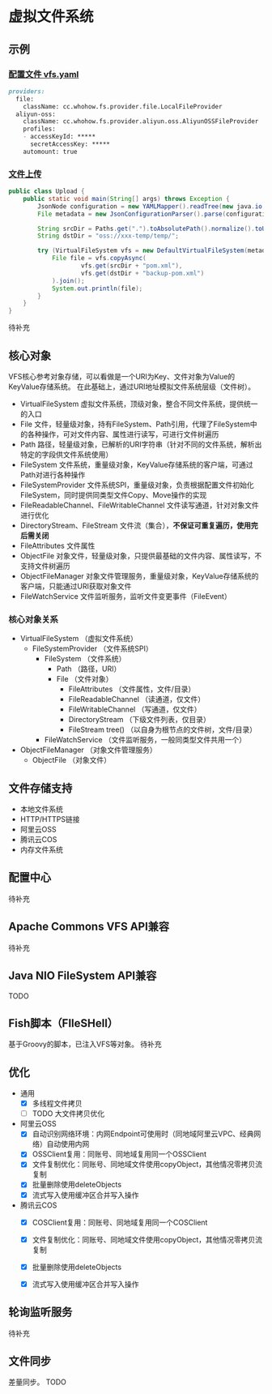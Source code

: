 # 虚拟文件系统

## 示例
### [配置文件 vfs.yaml](vfs.yaml.md)
```markdown
providers:
  file:
    className: cc.whohow.fs.provider.file.LocalFileProvider
  aliyun-oss:
    className: cc.whohow.fs.provider.aliyun.oss.AliyunOSSFileProvider
    profiles:
    - accessKeyId: *****
      secretAccessKey: *****
    automount: true
```


### [文件上传](src/test/java/example/Upload.java)
```java
public class Upload {
    public static void main(String[] args) throws Exception {
        JsonNode configuration = new YAMLMapper().readTree(new java.io.File("vfs.yaml"));
        File metadata = new JsonConfigurationParser().parse(configuration).build();

        String srcDir = Paths.get(".").toAbsolutePath().normalize().toUri().toString();
        String dstDir = "oss://xxx-temp/temp/";

        try (VirtualFileSystem vfs = new DefaultVirtualFileSystem(metadata)) {
            File file = vfs.copyAsync(
                    vfs.get(srcDir + "pom.xml"),
                    vfs.get(dstDir + "backup-pom.xml")
            ).join();
            System.out.println(file);
        }
    }
}
```
待补充


## 核心对象
VFS核心参考对象存储，可以看做是一个URI为Key、文件对象为Value的KeyValue存储系统。
在此基础上，通过URI地址模拟文件系统层级（文件树）。
* VirtualFileSystem 虚拟文件系统，顶级对象，整合不同文件系统，提供统一的入口
* File 文件，轻量级对象，持有FileSystem、Path引用，代理了FileSystem中的各种操作，可对文件内容、属性进行读写，可进行文件树遍历
* Path 路径，轻量级对象，已解析的URI字符串（针对不同的文件系统，解析出特定的字段供文件系统使用）
* FileSystem 文件系统，重量级对象，KeyValue存储系统的客户端，可通过Path对进行各种操作
* FileSystemProvider 文件系统SPI，重量级对象，负责根据配置文件初始化FileSystem，同时提供同类型文件Copy、Move操作的实现
* FileReadableChannel、FileWritableChannel 文件读写通道，针对对象文件进行优化
* DirectoryStream、FileStream 文件流（集合），**不保证可重复遍历，使用完后需关闭**
* FileAttributes 文件属性
* ObjectFile 对象文件，轻量级对象，只提供最基础的文件内容、属性读写，不支持文件树遍历
* ObjectFileManager 对象文件管理服务，重量级对象，KeyValue存储系统的客户端，只能通过URI获取对象文件
* FileWatchService 文件监听服务，监听文件变更事件（FileEvent）

### 核心对象关系
* VirtualFileSystem （虚拟文件系统）
  * FileSystemProvider （文件系统SPI）
    * FileSystem （文件系统）
      * Path （路径，URI）
      * File （文件对象）
        * FileAttributes （文件属性，文件/目录）
        * FileReadableChannel （读通道，仅文件）
        * FileWritableChannel （写通道，仅文件）
        * DirectoryStream （下级文件列表，仅目录）
        * FileStream tree() （以自身为根节点的文件树，文件/目录）
    * FileWatchService （文件监听服务，一般同类型文件共用一个）
* ObjectFileManager （对象文件管理服务）
  * ObjectFile （对象文件）

## 文件存储支持
* 本地文件系统
* HTTP/HTTPS链接
* 阿里云OSS
* 腾讯云COS
* 内存文件系统



## 配置中心
待补充



## Apache Commons VFS API兼容
待补充



## Java NIO FileSystem API兼容
TODO



## Fish脚本（FIleSHell）
基于Groovy的脚本，已注入VFS等对象。
待补充



## 优化
* 通用
  * [x] 多线程文件拷贝
  * [ ] TODO 大文件拷贝优化
* 阿里云OSS
  * [x] 自动识别网络环境：内网Endpoint可使用时（同地域阿里云VPC、经典网络）自动使用内网
  * [x] OSSClient复用：同账号、同地域复用同一个OSSClient
  * [x] 文件复制优化：同账号、同地域文件使用copyObject，其他情况零拷贝流复制
  * [x] 批量删除使用deleteObjects
  * [x] 流式写入使用缓冲区合并写入操作
* 腾讯云COS
  * [x] COSClient复用：同账号、同地域复用同一个COSClient
  * [x] 文件复制优化：同账号、同地域文件使用copyObject，其他情况零拷贝流复制
  * [x] 批量删除使用deleteObjects
  * [x] 流式写入使用缓冲区合并写入操作



## 轮询监听服务
待补充



## 文件同步
差量同步。
TODO